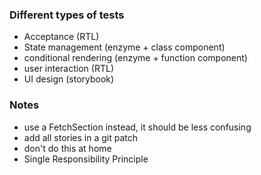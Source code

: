 ### Different types of tests

- Acceptance (RTL)
- State management (enzyme + class component)
- conditional rendering (enzyme + function component)
- user interaction (RTL)
- UI design (storybook)

### Notes

- use a FetchSection instead, it should be less confusing
- add all stories in a git patch
- don't do this at home
- Single Responsibility Principle

